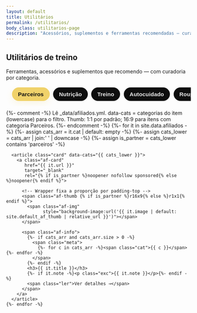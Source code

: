 ```yaml
---
layout: default
title: Utilitários
permalink: /utilitarios/
body_class: utilitarios-page
description: "Acessórios, suplementos e ferramentas recomendadas — curadoria prática por categoria."
---
```


<section class="blog-header">
  <h1>Utilitários de treino</h1>
  <p>Ferramentas, acessórios e suplementos que recomendo — com curadoria por categoria.</p>
</section>

<!-- Faixa rolável de categorias (sem título) -->
<nav class="cat-strip" aria-label="Filtrar por categoria">
  <button data-filter="parceiros" class="on">Parceiros</button>
  <button data-filter="nutrição">Nutrição</button>
  <button data-filter="treino">Treino</button>
  <button data-filter="autocuidado">Autocuidado</button>
  <button data-filter="roupas">Roupas</button>
  <button data-filter="livros">Livros</button>
</nav>

<section class="blog-lista">
  <div class="cards">
    {%- comment -%}
      Lê _data/afiliados.yml.
      data-cats = categorias do item (lowercase) para o filtro.
      Thumb: 1:1 por padrão; 16:9 para itens com categoria Parceiros.
    {%- endcomment -%}
    {%- for it in site.data.afiliados -%}
      {%- assign cats_arr   = it.cat | default: empty -%}
      {%- assign cats_lower = cats_arr | join:' ' | downcase -%}
      {%- assign is_partner = cats_lower contains 'parceiros' -%}

      <article class="card" data-cats="{{ cats_lower }}">
        <a class="af-card"
           href="{{ it.url }}"
           target="_blank"
           rel="{% if is_partner %}noopener nofollow sponsored{% else %}noopener{% endif %}">
          
          <!-- Wrapper fixa a proporção por padding-top -->
          <span class="af-thumb {% if is_partner %}r16x9{% else %}r1x1{% endif %}">
            <span class="af-img"
                  style="background-image:url('{{ it.image | default: site.default_af_thumb | relative_url }}')"></span>
          </span>

          <span class="af-info">
            {%- if cats_arr and cats_arr.size > 0 -%}
              <span class="meta">
                {%- for c in cats_arr -%}<span class="cat">{{ c }}</span>{%- endfor -%}
              </span>
            {%- endif -%}
            <h3>{{ it.title }}</h3>
            {%- if it.note -%}<p class="exc">{{ it.note }}</p>{%- endif -%}
            <span class="ler">Ver detalhes →</span>
          </span>
        </a>
      </article>
    {%- endfor -%}
  </div>
</section>

<script>
(function(){
  // Marca a página para escopo de CSS
  document.addEventListener('DOMContentLoaded', function(){
    document.body.classList.add('utilitarios-page');
  });

  const cards = Array.from(document.querySelectorAll('.card[data-cats]'));
  const btns  = Array.from(document.querySelectorAll('.cat-strip [data-filter]'));

  const norm = (s='') => s.normalize('NFD').replace(/\p{Diacritic}/gu,'').toLowerCase().trim();

  function applyFilter(slug){
    const f = norm(slug);
    cards.forEach(c=>{
      const cats = norm(c.dataset.cats || '');
      c.style.display = (!f || cats.includes(f)) ? '' : 'none';
    });
  }

  btns.forEach(btn=>{
    btn.addEventListener('click', ()=>{
      btns.forEach(b=>b.classList.remove('on'));
      btn.classList.add('on');
      applyFilter(btn.dataset.filter);
      // mantém o foco visual na faixa
      document.querySelector('.cat-strip').scrollTo({ left: btn.offsetLeft - 16, behavior: 'smooth' });
    });
  });

  // Começa em Parceiros
  applyFilter('parceiros');
})();
</script>

<style>
/* ===== Faixa rolável de categorias ===== */
.cat-strip{
  display:flex;
  gap:.6rem;
  overflow-x:auto;
  padding: .25rem 1rem 0.9rem;
  margin: 0 auto 0.6rem;
  -webkit-overflow-scrolling: touch;
  scrollbar-width: none;
  max-width: 980px;
}
.cat-strip::-webkit-scrollbar{ display:none; }

.cat-strip button{
  flex:0 0 auto;
  border:1px solid #2a2a2a;
  background:#0e0e0e;
  color:#e9e9e9;
  padding:.55rem .95rem;
  border-radius:999px;
  font-weight:700;
  font-size:.95rem;
  letter-spacing:.1px;
  transition:.2s ease;
}
.cat-strip button.on{
  background:#f0d26a;
  color:#121212;
  border-color:#f0d26a;
  box-shadow: 0 6px 18px rgba(240,210,106,.18);
}
.cat-strip button:active{ transform:scale(.98); }

/* ===== Grid de cards (mantém o que já estava) ===== */
.utilitarios-page .blog-lista { max-width: 980px; margin: 0 auto 2.2rem; padding: 0 1rem; }
.utilitarios-page .blog-lista .cards{
  display:grid;
  grid-template-columns: repeat(2, minmax(0,1fr));
  gap:.95rem;
}
@media (max-width:720px){
  .utilitarios-page .blog-lista .cards{ grid-template-columns: 1fr; }
}
.utilitarios-page .blog-lista .card{ border:0; background:transparent; padding:0; }
.utilitarios-page .blog-lista .card .af-card{
  display:flex; flex-direction:column; gap:.65rem;
  width:100%; height:100%; padding:.75rem;
  background:#0f0f0f; border-radius:14px; border:1px solid #1c1c1c;
  transition:.25s;
}
.utilitarios-page .blog-lista .card .af-card:hover{
  transform:translateY(-3px);
  border-color:#2a2a2a;
}

/* Wrapper de proporção */
.utilitarios-page .blog-lista .card .af-thumb{
  position:relative; display:block; width:100%;
  border:1px solid #1c1c1c; border-radius:12px;
  background:#111; overflow:hidden;
}
.utilitarios-page .blog-lista .card .af-thumb.r1x1{ padding-top:100%; }      /* 1:1 */
.utilitarios-page .blog-lista .card .af-thumb.r16x9{ padding-top:56.25%; }   /* 16:9 */

.utilitarios-page .blog-lista .card .af-thumb .af-img{
  position:absolute; inset:0;
  background-position:center; background-size:cover;
}

/* Conteúdo dos cards */
.utilitarios-page .blog-lista .card .af-info{ display:flex; flex-direction:column; gap:.35rem; }
.utilitarios-page .blog-lista .card .meta{ display:flex; align-items:center; gap:.5rem; font-size:.9rem; opacity:.9; margin:0; }
.utilitarios-page .blog-lista .card .cat{
  background:rgba(227,197,101,.1);
  color:#e3c565; border:1px solid rgba(227,197,101,.35);
  padding:.14rem .5rem; border-radius:999px; font-weight:600;
}
.utilitarios-page .blog-lista .card h3{ margin:.2rem 0 .25rem; font-size:1.02rem; color:#fff; line-height:1.35; }
.utilitarios-page .blog-lista .card .exc{ margin:0; color:#cfcfcf; }
.utilitarios-page .blog-lista .card .ler{ color:#d62828; font-weight:700; margin-top:.2rem; }
.utilitarios-page .blog-lista .card:hover .ler{ color:#ff4040; }
</style>
